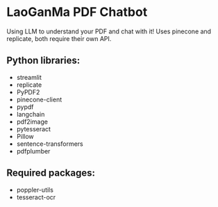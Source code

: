 # LaoGanMa PDF Chatbot

Using LLM to understand your PDF and chat with it!
Uses pinecone and replicate, both require their own API.

## Python libraries:
- streamlit
- replicate
- PyPDF2
- pinecone-client
- pypdf
- langchain
- pdf2image
- pytesseract
- Pillow 
- sentence-transformers
- pdfplumber

## Required packages:
- poppler-utils
- tesseract-ocr
